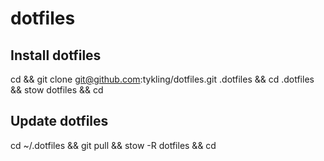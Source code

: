 # dotfiles

## Install dotfiles
cd && git clone git@github.com:tykling/dotfiles.git .dotfiles && cd .dotfiles && stow dotfiles && cd

## Update dotfiles
cd ~/.dotfiles && git pull && stow -R dotfiles && cd
 
